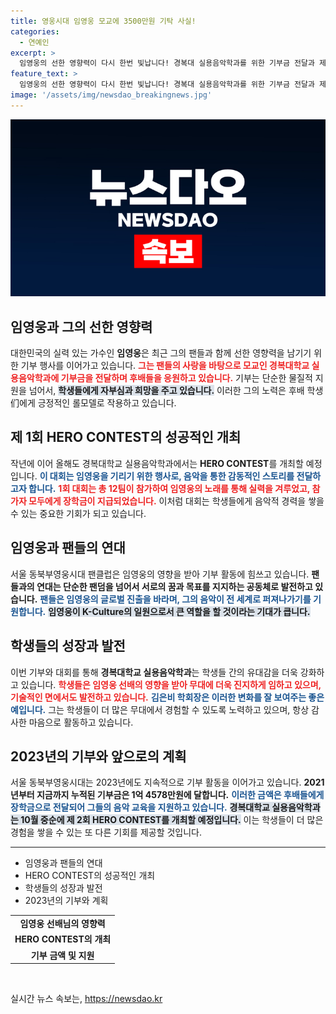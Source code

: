 ```yaml
---
title: 영웅시대 임영웅 모교에 3500만원 기탁 사실!
categories:
  - 연예인
excerpt: >
  임영웅의 선한 영향력이 다시 한번 빛납니다! 경복대 실용음악학과를 위한 기부금 전달과 제2회 HERO CONTEST 개최 소식. 후배들을 향한 따뜻한 응원에 귀 기울여 보세요!
feature_text: >
  임영웅의 선한 영향력이 다시 한번 빛납니다! 경복대 실용음악학과를 위한 기부금 전달과 제2회 HERO CONTEST 개최 소식. 후배들을 향한 따뜻한 응원에 귀 기울여 보세요!
image: '/assets/img/newsdao_breakingnews.jpg'
---
```


<p><img src="/assets/img/newsdao_breakingnews.jpg" alt="koreaapp 속보" /></p>

<h2 data-ke-size="size26">임영웅과 그의 선한 영향력</h2>

<p data-ke-size="size16">대한민국의 실력 있는 가수인 <b>임영웅</b>은 최근 그의 팬들과 함께 선한 영향력을 남기기 위한 기부 행사를 이어가고 있습니다. <b><span style="color: #ee2323;">그는 팬들의 사랑을 바탕으로 모교인 경복대학교 실용음악학과에 기부금을 전달하며 후배들을 응원하고 있습니다.</span></b> 기부는 단순한 물질적 지원을 넘어서, <b><span style="background-color: #21538527;">학생들에게 자부심과 희망을 주고 있습니다.</span></b> 이러한 그의 노력은 후배 학생们에게 긍정적인 롤모델로 작용하고 있습니다. </p>

<h2 data-ke-size="size26">제 1회 HERO CONTEST의 성공적인 개최</h2>

<p data-ke-size="size16">작년에 이어 올해도 경복대학교 실용음악학과에서는 <b>HERO CONTEST</b>를 개최할 예정입니다. <b><span style="color: #1a5490;">이 대회는 임영웅을 기리기 위한 행사로, 음악을 통한 감동적인 스토리를 전달하고자 합니다.</span></b> <b><span style="color: #ee2323;">1회 대회는 총 12팀이 참가하여 임영웅의 <b>노래</b>를 통해 실력을 겨루었고, 참가자 모두에게 장학금이 지급되었습니다.</span></b> 이처럼 대회는 학생들에게 음악적 경력을 쌓을 수 있는 중요한 기회가 되고 있습니다.</p>

<h2 data-ke-size="size26">임영웅과 팬들의 연대</h2>

<p data-ke-size="size16">서울 동북부영웅시대 팬클럽은 임영웅의 영향을 받아 기부 활동에 힘쓰고 있습니다. <b>팬들과의 연대는 단순한 팬덤을 넘어서 서로의 꿈과 목표를 지지하는 공동체로 발전하고 있습니다.</b> <b><span style="color: #1a5490;">팬들은 임영웅의 글로벌 진출을 바라며, 그의 음악이 전 세계로 퍼져나가기를 기원합니다.</span></b> <b><span style="background-color: #21538527;">임영웅이 K-Culture의 일원으로서 큰 역할을 할 것이라는 기대가 큽니다.</span></b></p>

<h2 data-ke-size="size26">학생들의 성장과 발전</h2>

<p data-ke-size="size16">이번 기부와 대회를 통해 <b>경복대학교 실용음악학과</b>는 학생들 간의 유대감을 더욱 강화하고 있습니다. <b><span style="color: #ee2323;">학생들은 임영웅 선배의 영향을 받아 무대에 더욱 진지하게 임하고 있으며, 기술적인 면에서도 발전하고 있습니다.</span></b> <b><span style="color: #1a5490;">김은비 학회장은 이러한 변화를 잘 보여주는 좋은 예입니다.</span></b> 그는 학생들이 더 많은 무대에서 경험할 수 있도록 노력하고 있으며, 항상 감사한 마음으로 활동하고 있습니다.</p>

<h2 data-ke-size="size26">2023년의 기부와 앞으로의 계획</h2>

<p data-ke-size="size16">서울 동북부영웅시대는 2023년에도 지속적으로 기부 활동을 이어가고 있습니다. <b>2021년부터 지금까지 누적된 기부금은 1억 4578만원에 달합니다.</b> <b><span style="color: #1a5490;">이러한 금액은 후배들에게 장학금으로 전달되어 그들의 음악 교육을 지원하고 있습니다.</span></b> <b><span style="background-color: #21538527;">경복대학교 실용음악학과는 10월 중순에 제 2회 HERO CONTEST를 개최할 예정입니다.</span></b> 이는 학생들이 더 많은 경험을 쌓을 수 있는 또 다른 기회를 제공할 것입니다.</p>

<hr>

<ul>
    <li>임영웅과 팬들의 연대</li>
    <li>HERO CONTEST의 성공적인 개최</li>
    <li>학생들의 성장과 발전</li>
    <li>2023년의 기부와 계획</li>
</ul>

<table>
    <tr>
        <td style="text-align: center; height: 17px;"><b>임영웅 선배님의 영향력</b></td>
    </tr>
    <tr>
        <td style="text-align: center; height: 17px;"><b>HERO CONTEST의 개최</b></td>
    </tr>
    <tr>
        <td style="text-align: center; height: 17px;"><b>기부 금액 및 지원</b></td>
    </tr>
</table>

<p data-ke-size="size16">&nbsp;</p>
실시간 뉴스 속보는, <a href="https://newsdao.kr" rel="dofollow">https://newsdao.kr</a>


